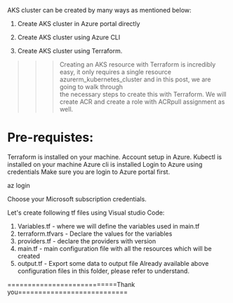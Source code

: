 AKS cluster can be created by many ways as mentioned below:

1. Create AKS cluster in Azure portal directly

2. Create AKS cluster using Azure CLI

3. Create AKS cluster using Terraform. 

>>> Creating an AKS resource with Terraform is incredibly easy, it only requires a single resource azurerm_kubernetes_cluster and in this post, we are going to walk through \
the necessary steps to create this with Terraform. We will create ACR and create a role with ACRpull assignment as well.

Pre-requistes:
================
Terraform is installed on your machine.
Account setup in Azure.
Kubectl is installed on your machine
Azure cli is installed
Login to Azure using credentials
Make sure you are login to Azure portal first.

az login

Choose your Microsoft subscription credentials. 

Let's create following tf files using Visual studio Code:

1. Variables.tf - where we will define the variables used in main.tf
2. terraform.tfvars - Declare the values for the variables
3. providers.tf - declare the providers with version
4. main.tf - main configuration file with all the resources which will be created
5. output.tf - Export some data to output file
Already available above configuration files in this folder, please refer to understand.

===========================Thank you===========================
